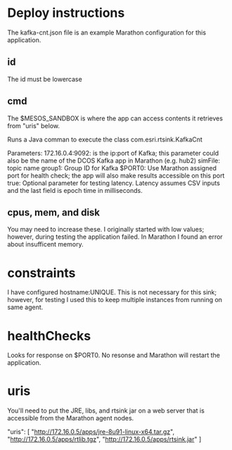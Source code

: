 # Deploy instructions

The kafka-cnt.json file is an example Marathon configuration for this application.

## id
The id must be lowercase

## cmd
The $MESOS_SANDBOX is where the app can access contents it retrieves from "uris" below.

Runs a Java comman to execute the class com.esri.rtsink.KafkaCnt

Parameters: 
172.16.0.4:9092: is the ip:port of Kafka; this parameter could also be the name of the DCOS Kafka app in Marathon (e.g. hub2)
simFile: topic name
group1: Group ID for Kafka
$PORT0: Use Marathon assigned port for health check; the app will also make results accessible on this port
true: Optional parameter for testing latency.  Latency assumes CSV inputs and the last field is epoch time in milliseconds.


## cpus, mem, and disk
You may need to increase these. I originally started with low values; however, during testing the application failed. In Marathon I found an error about insufficent memory. 

# constraints
I have configured hostname:UNIQUE. This is not necessary for this sink; however, for testing I used this to keep multiple instances from running on same agent.

# healthChecks
Looks for response on $PORT0. No resonse and Marathon will restart the application.

# uris
You'll need to put the JRE, libs, and rtsink jar on a web server that is accessible from the Marathon agent nodes.

"uris": [
    "http://172.16.0.5/apps/jre-8u91-linux-x64.tar.gz",
    "http://172.16.0.5/apps/rtlib.tgz",
    "http://172.16.0.5/apps/rtsink.jar"
  ]
